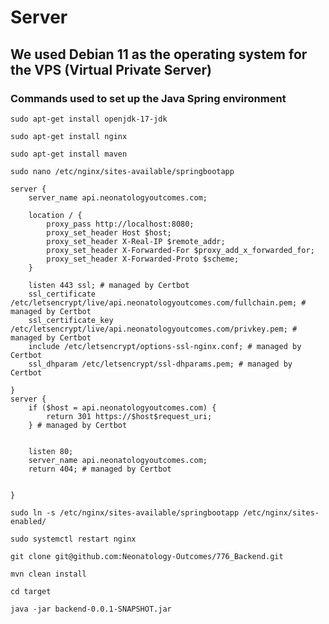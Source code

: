 # Server

## We used Debian 11 as the operating system for the VPS (Virtual Private Server)

### Commands used to set up the Java Spring environment

`sudo apt-get install openjdk-17-jdk`

`sudo apt-get install nginx`

`sudo apt-get install maven`

`sudo nano /etc/nginx/sites-available/springbootapp`

```
server {
    server_name api.neonatologyoutcomes.com;

    location / {
        proxy_pass http://localhost:8080;
        proxy_set_header Host $host;
        proxy_set_header X-Real-IP $remote_addr;
        proxy_set_header X-Forwarded-For $proxy_add_x_forwarded_for;
        proxy_set_header X-Forwarded-Proto $scheme;
    }

    listen 443 ssl; # managed by Certbot
    ssl_certificate /etc/letsencrypt/live/api.neonatologyoutcomes.com/fullchain.pem; # managed by Certbot
    ssl_certificate_key /etc/letsencrypt/live/api.neonatologyoutcomes.com/privkey.pem; # managed by Certbot
    include /etc/letsencrypt/options-ssl-nginx.conf; # managed by Certbot
    ssl_dhparam /etc/letsencrypt/ssl-dhparams.pem; # managed by Certbot

}
server {
    if ($host = api.neonatologyoutcomes.com) {
        return 301 https://$host$request_uri;
    } # managed by Certbot


    listen 80;
    server_name api.neonatologyoutcomes.com;
    return 404; # managed by Certbot


}
```

`sudo ln -s /etc/nginx/sites-available/springbootapp /etc/nginx/sites-enabled/`

`sudo systemctl restart nginx`

`git clone git@github.com:Neonatology-Outcomes/776_Backend.git`

`mvn clean install`

`cd target`

`java -jar backend-0.0.1-SNAPSHOT.jar`
